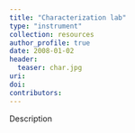 ```yaml
---
title: "Characterization lab"
type: "instrument"
collection: resources
author_profile: true
date: 2008-01-02
header:
  teaser: char.jpg
uri: 
doi: 
contributors: 
---
```

<p align= "justify">

Description
